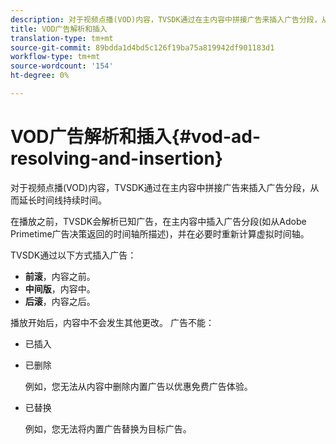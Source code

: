 ```yaml
---
description: 对于视频点播(VOD)内容，TVSDK通过在主内容中拼接广告来插入广告分段，从而延长时间线持续时间。
title: VOD广告解析和插入
translation-type: tm+mt
source-git-commit: 89bdda1d4bd5c126f19ba75a819942df901183d1
workflow-type: tm+mt
source-wordcount: '154'
ht-degree: 0%

---
```



# VOD广告解析和插入{#vod-ad-resolving-and-insertion}

对于视频点播(VOD)内容，TVSDK通过在主内容中拼接广告来插入广告分段，从而延长时间线持续时间。

在播放之前，TVSDK会解析已知广告，在主内容中插入广告分段(如从Adobe Primetime广告决策返回的时间轴所描述)，并在必要时重新计算虚拟时间轴。

TVSDK通过以下方式插入广告：

* **前滚**，内容之前。
* **中间版**，内容中。
* **后滚**，内容之后。

播放开始后，内容中不会发生其他更改。 广告不能：

* 已插入
* 已删除

   例如，您无法从内容中删除内置广告以优惠免费广告体验。
* 已替换

   例如，您无法将内置广告替换为目标广告。

